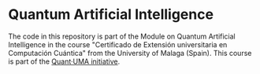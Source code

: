 # Quantum Artificial Intelligence

The code in this repository is part of the Module on Quantum Artificial Intelligence in the course 
"Certificado de Extensión universitaria en Computación Cuántica" from the University of Malaga (Spain).
This course is part of the [Quant·UMA initiative](https://www.quant.uma.es).

